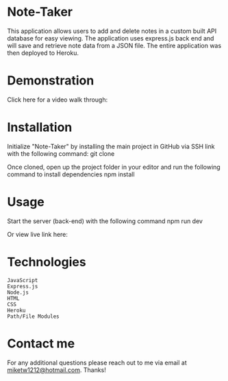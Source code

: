 # Note-Taker

This application allows users to add and delete notes in a custom built API database for easy viewing. The application uses express.js back end and will save and retrieve note data from a JSON file. The entire application was then deployed to Heroku. 

# Demonstration

Click here for a video walk through: 

# Installation 

Initialize "Note-Taker" by installing the main project in GitHub via SSH link with the following command:
git clone

Once cloned, open up the project folder in your editor and run the following command to install dependencies
npm install

# Usage

Start the server (back-end) with the following command
npm run dev

Or view live link here:


# Technologies

    JavaScript
    Express.js
    Node.js
    HTML 
    CSS
    Heroku
    Path/File Modules

# Contact me

For any additional questions please reach out to me via email at miketw1212@hotmail.com. Thanks!